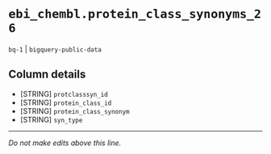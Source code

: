 # `ebi_chembl.protein_class_synonyms_26`
`bq-1` | `bigquery-public-data`

## Column details
* [STRING]    `protclasssyn_id`
* [STRING]    `protein_class_id`
* [STRING]    `protein_class_synonym`
* [STRING]    `syn_type`

-------------------------------------------------------------------------------
*Do not make edits above this line.*
